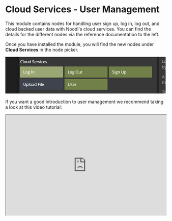 # Cloud Services - User Management

This module contains nodes for handling user sign up, log in, log out, and cloud backed user data with Noodl's cloud services. You can find the details for the different nodes via the reference documentation to the left.

Once you have installed the module, you will find the new nodes under **Cloud Services** in the node picker.

![](user-nodes.png ':class=img-size-l')

If you want a good introduction to user management we recommend taking a look at this video tutorial:

<div style="padding:62.5% 0 0 0;position:relative;"><iframe width="100%" height="100%" src="https://www.youtube.com/embed/BjlwNorRivg" style="position:absolute;top:0;left:0; frameborder="0" allow="accelerometer; autoplay; encrypted-media; gyroscope; picture-in-picture" allowfullscreen></iframe>
</iframe></div>
<br>
<br>

